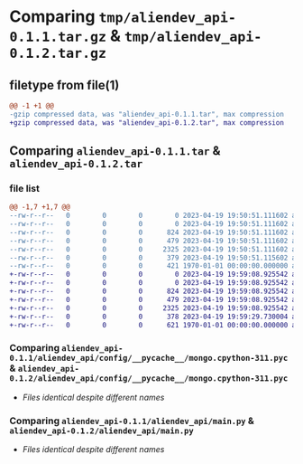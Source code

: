 # Comparing `tmp/aliendev_api-0.1.1.tar.gz` & `tmp/aliendev_api-0.1.2.tar.gz`

## filetype from file(1)

```diff
@@ -1 +1 @@
-gzip compressed data, was "aliendev_api-0.1.1.tar", max compression
+gzip compressed data, was "aliendev_api-0.1.2.tar", max compression
```

## Comparing `aliendev_api-0.1.1.tar` & `aliendev_api-0.1.2.tar`

### file list

```diff
@@ -1,7 +1,7 @@
--rw-r--r--   0        0        0        0 2023-04-19 19:50:51.111602 aliendev_api-0.1.1/README.md
--rw-r--r--   0        0        0        0 2023-04-19 19:50:51.111602 aliendev_api-0.1.1/aliendev_api/__init__.py
--rw-r--r--   0        0        0      824 2023-04-19 19:50:51.111602 aliendev_api-0.1.1/aliendev_api/config/__pycache__/mongo.cpython-311.pyc
--rw-r--r--   0        0        0      479 2023-04-19 19:50:51.111602 aliendev_api-0.1.1/aliendev_api/config/mongo.py
--rw-r--r--   0        0        0     2325 2023-04-19 19:50:51.111602 aliendev_api-0.1.1/aliendev_api/main.py
--rw-r--r--   0        0        0      379 2023-04-19 19:50:51.115602 aliendev_api-0.1.1/pyproject.toml
--rw-r--r--   0        0        0      421 1970-01-01 00:00:00.000000 aliendev_api-0.1.1/PKG-INFO
+-rw-r--r--   0        0        0        0 2023-04-19 19:59:08.925542 aliendev_api-0.1.2/README.md
+-rw-r--r--   0        0        0        0 2023-04-19 19:59:08.925542 aliendev_api-0.1.2/aliendev_api/__init__.py
+-rw-r--r--   0        0        0      824 2023-04-19 19:59:08.925542 aliendev_api-0.1.2/aliendev_api/config/__pycache__/mongo.cpython-311.pyc
+-rw-r--r--   0        0        0      479 2023-04-19 19:59:08.925542 aliendev_api-0.1.2/aliendev_api/config/mongo.py
+-rw-r--r--   0        0        0     2325 2023-04-19 19:59:08.925542 aliendev_api-0.1.2/aliendev_api/main.py
+-rw-r--r--   0        0        0      378 2023-04-19 19:59:29.730004 aliendev_api-0.1.2/pyproject.toml
+-rw-r--r--   0        0        0      621 1970-01-01 00:00:00.000000 aliendev_api-0.1.2/PKG-INFO
```

### Comparing `aliendev_api-0.1.1/aliendev_api/config/__pycache__/mongo.cpython-311.pyc` & `aliendev_api-0.1.2/aliendev_api/config/__pycache__/mongo.cpython-311.pyc`

 * *Files identical despite different names*

### Comparing `aliendev_api-0.1.1/aliendev_api/main.py` & `aliendev_api-0.1.2/aliendev_api/main.py`

 * *Files identical despite different names*

